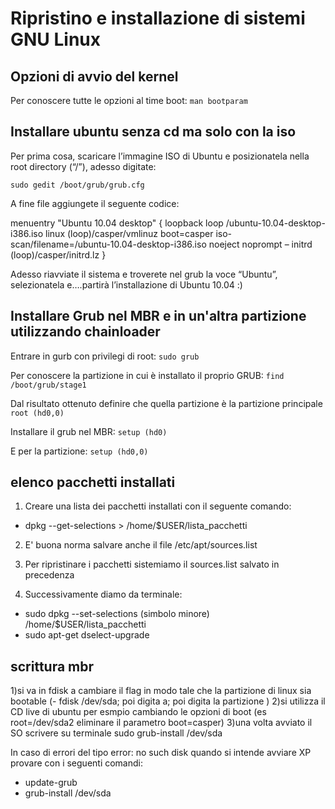 
#  Ripristino e installazione di sistemi GNU Linux



## Opzioni di avvio del kernel

Per conoscere tutte le opzioni al time boot: 
`man bootparam`




## Installare ubuntu senza cd ma solo con la iso

Per prima cosa, scaricare l’immagine ISO di Ubuntu e posizionatela nella root directory (“/”), adesso digitate:

`sudo gedit /boot/grub/grub.cfg`


A fine file aggiungete il seguente codice:


menuentry "Ubuntu 10.04 desktop" {
loopback loop /ubuntu-10.04-desktop-i386.iso
linux (loop)/casper/vmlinuz boot=casper iso-scan/filename=/ubuntu-10.04-desktop-i386.iso noeject noprompt –
initrd (loop)/casper/initrd.lz
}


Adesso riavviate il sistema e troverete nel grub la voce “Ubuntu”, selezionatela e….partirà l’installazione di Ubuntu 10.04 :)



## Installare Grub nel MBR e in un'altra partizione utilizzando chainloader

Entrare in gurb con privilegi di root:
`sudo grub`

Per conoscere la partizione in cui è installato il proprio GRUB:
`find /boot/grub/stage1`

Dal risultato ottenuto definire che quella partizione è la partizione principale
`root (hd0,0)`


Installare il grub nel MBR:
`setup (hd0)`

E per la partizione:
`setup (hd0,0)`




## elenco pacchetti installati


1) Creare una lista dei pacchetti installati con il seguente comando:
-    dpkg --get-selections > /home/$USER/lista_pacchetti

2) E' buona norma salvare anche il file /etc/apt/sources.list

3) Per ripristinare i pacchetti sistemiamo il sources.list salvato in precedenza

4) Successivamente diamo da terminale:
-    sudo dpkg --set-selections (simbolo minore) /home/$USER/lista_pacchetti
-    sudo apt-get dselect-upgrade





## scrittura mbr


1)si va in fdisk a cambiare il flag in modo tale che la partizione di linux sia bootable (- fdisk /dev/sda; poi digita a; poi digita la partizione )
2)si utilizza il CD live di ubuntu per esmpio cambiando le opzioni di boot (es root=/dev/sda2 eliminare il parametro boot=casper)
3)una volta avviato il SO scrivere su terminale sudo grub-install /dev/sda

In caso di errori del tipo error: no such disk quando si intende avviare XP provare con i seguenti comandi:
-  update-grub
-  grub-install /dev/sda





